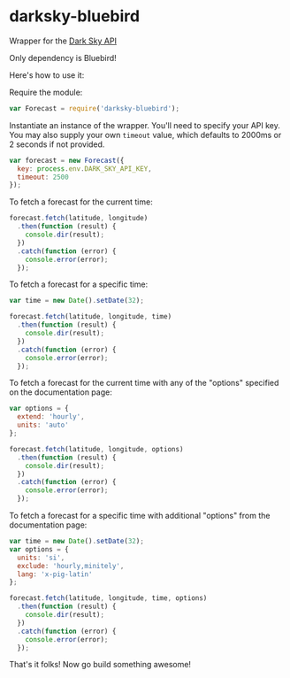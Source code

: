 darksky-bluebird
====================

Wrapper for the [Dark Sky API](https://darksky.net/dev/)

Only dependency is Bluebird!

Here's how to use it:

Require the module:

```javascript
var Forecast = require('darksky-bluebird');
```

Instantiate an instance of the wrapper.  You'll need to specify your API key.  You may also supply your own `timeout` value, which defaults to 2000ms or 2 seconds if not provided.

```javascript
var forecast = new Forecast({
  key: process.env.DARK_SKY_API_KEY,
  timeout: 2500
});
```

To fetch a forecast for the current time:

```javascript
forecast.fetch(latitude, longitude)
  .then(function (result) {
    console.dir(result);
  })
  .catch(function (error) {
    console.error(error);
  });
```

To fetch a forecast for a specific time:

```javascript
var time = new Date().setDate(32);

forecast.fetch(latitude, longitude, time)
  .then(function (result) {
    console.dir(result);
  })
  .catch(function (error) {
    console.error(error);
  });
```

To fetch a forecast for the current time with any of the "options" specified on the documentation page:

```javascript
var options = {
  extend: 'hourly',
  units: 'auto'
};

forecast.fetch(latitude, longitude, options)
  .then(function (result) {
    console.dir(result);
  })
  .catch(function (error) {
    console.error(error);
  });
```

To fetch a forecast for a specific time with additional "options" from the documentation page:

```javascript
var time = new Date().setDate(32);
var options = {
  units: 'si',
  exclude: 'hourly,minitely',
  lang: 'x-pig-latin'
};

forecast.fetch(latitude, longitude, time, options)
  .then(function (result) {
    console.dir(result);
  })
  .catch(function (error) {
    console.error(error);
  });
```

That's it folks!  Now go build something awesome!
